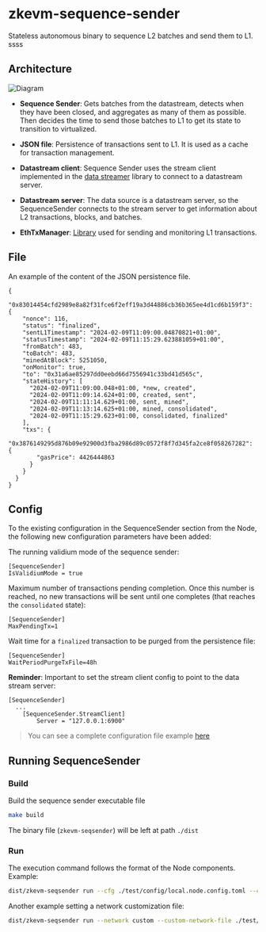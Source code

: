 # zkevm-sequence-sender
Stateless autonomous binary to sequence L2 batches and send them to L1.
ssss
## Architecture
![Diagram](docs/sequencesender.drawio.png)

- **Sequence Sender**: Gets batches from the datastream, detects when they have been closed, and aggregates as many of them as possible. Then decides the time to send those batches to L1 to get its state to transition to virtualized.

- **JSON file**: Persistence of transactions sent to L1. It is used as a cache for transaction management.

- **Datastream client**: Sequence Sender uses the stream client implemented in the [data streamer](https://github.com/0xPolygonHermez/zkevm-data-streamer) library to connect to a datastream server.

- **Datastream server**: The data source is a datastream server, so the SequenceSender connects to the stream server to get information about L2 transactions, blocks, and batches.

- **EthTxManager**: [Library](https://github.com/0xPolygonHermez/zkevm-ethtx-manager) used for sending and monitoring L1 transactions.


## File
An example of the content of the JSON persistence file.
```
{
  "0x83014454cfd2989e8a82f31fce6f2eff19a3d44886cb36b365ee4d1cd6b159f3": {
    "nonce": 116,
    "status": "finalized",
    "sentL1Timestamp": "2024-02-09T11:09:00.04870821+01:00",
    "statusTimestamp": "2024-02-09T11:15:29.623881059+01:00",
    "fromBatch": 483,
    "toBatch": 483,
    "minedAtBlock": 5251050,
    "onMonitor": true,
    "to": "0x31a6ae85297dd0eebd66d7556941c33bd41d565c",
    "stateHistory": [
      "2024-02-09T11:09:00.048+01:00, *new, created",
      "2024-02-09T11:09:14.624+01:00, created, sent",
      "2024-02-09T11:11:14.629+01:00, sent, mined",
      "2024-02-09T11:13:14.625+01:00, mined, consolidated",
      "2024-02-09T11:15:29.623+01:00, consolidated, finalized"
    ],
    "txs": {
      "0x3876149295d876b09e92900d3fba2986d89c0572f8f7d345fa2ce8f058267282": {
        "gasPrice": 4426444863
      }
    }
  }  
}
```


## Config
To the existing configuration in the SequenceSender section from the Node, the following new configuration parameters have been added:

The running validium mode of the sequence sender:
```
[SequenceSender]
IsValidiumMode = true
```

Maximum number of transactions pending completion. Once this number is reached, no new transactions will be sent until one completes (that reaches the `consolidated` state):
```
[SequenceSender]
MaxPendingTx=1
```

Wait time for a `finalized` transaction to be purged from the persistence file:
```
[SequenceSender]
WaitPeriodPurgeTxFile=48h
```

**Reminder**: Important to set the stream client config to point to the data stream server:
```
[SequenceSender]
  ...
	[SequenceSender.StreamClient]
		Server = "127.0.0.1:6900"

```

> You can see a complete configuration file example [here](./test/config/local.node.config.toml)


## Running SequenceSender
### Build
Build the sequence sender executable file

```bash
make build
```
The binary file (`zkevm-seqsender`) will be left at path `./dist`

### Run
The execution command follows the format of the Node components. Example:

```bash
dist/zkevm-seqsender run --cfg ./test/config/local.node.config.toml --components sequence-sender
```

Another example setting a network customization file:
```bash
dist/zkevm-seqsender run --network custom --custom-network-file ./test/config/mynet.genesis.config.json --cfg ./test/config/mynet.config.toml --components sequence-sender
```
